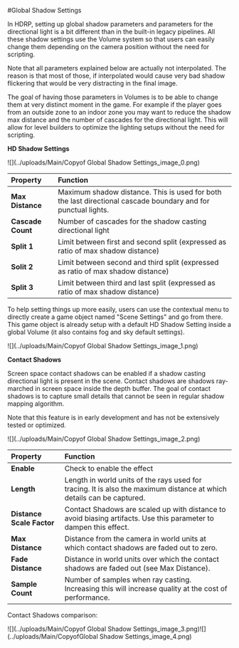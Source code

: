#Global Shadow Settings

In HDRP, setting up global shadow parameters and parameters for the directional light is a bit different than in the built-in legacy pipelines. All these shadow settings use the Volume system so that users can easily change them depending on the camera position without the need for scripting.

Note that all parameters explained below are actually not interpolated. The reason is that most of those, if interpolated would cause very bad shadow flickering that would be very distracting in the final image.

The goal of having those parameters in Volumes is to be able to change them at very distinct moment in the game. For example if the player goes from an outside zone to an indoor zone you may want to reduce the shadow max distance and the number of cascades for the directional light. This will allow for level builders to optimize the lighting setups without the need for scripting.

__HD Shadow Settings__

![](../uploads/Main/Copyof Global Shadow Settings_image_0.png)

| Property          | Function                                                     |
| :---------------- | :----------------------------------------------------------- |
| __Max Distance__  | Maximum shadow distance. This is used for both the last directional cascade boundary and for punctual lights. |
| __Cascade Count__ | Number of cascades for the shadow casting directional light  |
| __Split 1__       | Limit between first and second split (expressed as ratio of max shadow distance) |
| __Solit 2__       | Limit between second and third split (expressed as ratio of max shadow distance) |
| __Split 3__       | Limit between third and last split (expressed as ratio of max shadow distance) |



To help setting things up more easily, users can use the contextual menu to directly create a game object named "Scene Settings" and go from there. This game object is already setup with a default HD Shadow Setting inside a global Volume (it also contains fog and sky default settings).

![](../uploads/Main/Copyof Global Shadow Settings_image_1.png)

__Contact Shadows__

Screen space contact shadows can be enabled if a shadow casting directional light is present in the scene. Contact shadows are shadows ray-marched in screen space inside the depth buffer. The goal of contact shadows is to capture small details that cannot be seen in regular shadow mapping algorithm.

Note that this feature is in early development and has not be extensively tested or optimized.

![](../uploads/Main/Copyof Global Shadow Settings_image_2.png)

| Property                  | Function                                                     |
| :------------------------ | :----------------------------------------------------------- |
| __Enable__                | Check to enable the effect                                   |
| __Length__                | Length in world units of the rays used for tracing. It is also the maximum distance at which details can be captured. |
| __Distance Scale Factor__ | Contact Shadows are scaled up with distance to avoid biasing artifacts. Use this parameter to dampen this effect. |
| __Max Distance__          | Distance from the camera in world units at which contact shadows are faded out to zero. |
| __Fade Distance__         | Distance in world units over which the contact shadows are faded out (see Max Distance). |
| __Sample Count__          | Number of samples when ray casting. Increasing this will increase quality at the cost of performance. |



Contact Shadows comparison:

![](../uploads/Main/Copyof Global Shadow Settings_image_3.png)![](../uploads/Main/CopyofGlobal Shadow Settings_image_4.png)

